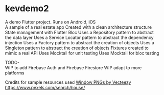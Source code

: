 # kevdemo2

A demo Flutter project.
Runs on Android, iOS  
A sample of a real estate app
Created with a clean architecture structure
State management with Flutter Bloc
Uses a Repository pattern to abstract the data layer
Uses a Service Locator pattern to abstract the dependency injection
Uses a Factory pattern to abstract the creation of objects
Uses a Singleton pattern to abstract the creation of objects
Fixtures created to mimic a real API
Uses Mocktail for unit testing
Uses Mocktail for bloc testing

TODO-    
WIP to add Firebase Auth and Firebase Firestore
WIP adapt to more platforms




Credits for sample resources used
<a href="https://www.vecteezy.com/free-png/window">Window PNGs by Vecteezy</a>
https://www.pexels.com/search/house/


